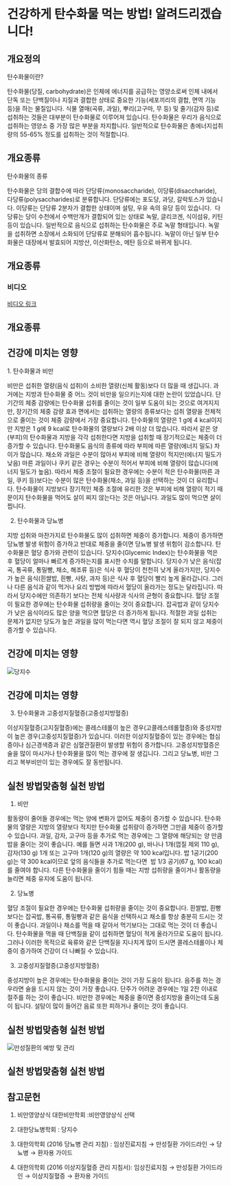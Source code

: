 # 건강하게 탄수화물 먹는 방법! 알려드리겠습니다!

## 개요정의

탄수화물이란?


탄수화물(당질, carbohydrate)은 인체에 에너지를 공급하는 영양소로써 인체 내에서 단독 또는 단백질이나 지질과 결합한 상태로 중요한 기능(세포끼리의 결합, 면역 기능 등)을 하는 물질입니다. 식물 열매(곡류, 과일), 뿌리(고구마, 무 등) 및 줄기(감자 등)로 섭취하는 것들은 대부분이 탄수화물로 이루어져 있습니다. 탄수화물은 우리가 음식으로 섭취하는 영양소 중 가장 많은 부분을 차지합니다. 일반적으로 탄수화물은 총에너지섭취량의 55-65% 정도를 섭취하는 것이 적절합니다.

## 개요종류

탄수화물의 종류


탄수화물은 당의 결합수에 따라 단당류(monosaccharide), 이당류(disaccharide), 다당류(polysaccharides)로 분류합니다. 단당류에는 포도당, 과당, 갈락토스가 있습니다. 이당류는 단당류 2분자가 결합한 상태이며 설탕, 우유 속의 유당 등이 있습니다.  다당류는 당이 수천에서 수백만개가 결합되어 있는 상태로 녹말, 글리코겐, 식이섬유, 키틴 등이 있습니다. 일반적으로 음식으로 섭취하는 탄수화물은 주로 녹말 형태입니다. 녹말을 섭취하면 소장에서 소화되어 단당류로 분해되어 흡수됩니다. 녹말이 아닌 일부 탄수화물은 대장에서 발효되어 지방산, 이산화탄소, 메탄 등으로 바뀌게 됩니다.

## 개요종류

### 비디오
[비디오 링크](https://chs.kdca.go.kr/cscdnhfile/health/healthNewDown/healthInfoFileDown.do?SEQ=173c16dd6f74)

## 개요종류

## 건강에 미치는 영향

1. 탄수화물과 비만

비만은 섭취한 열량(음식 섭취)이 소비한 열량(신체 활동)보다 더 많을 때 생깁니다. 과거에는 지방과 탄수화물 중 어느 것이 비만을 일으키는지에 대한 논란이 있었습니다. 단기간의 체중 감량에는 탄수화물 섭취를 줄이는 것이 일부 도움이 되는 것으로 여겨지지만, 장기간의 체중 감량 효과 면에서는 섭취하는 열량의 종류보다는 섭취 열량을 전체적으로 줄이는 것이 체중 감량에서 가장 중요합니다. 탄수화물의 열량은 1 g에 4 kcal이지만 지방은 1 g에 9 kcal로 탄수화물의 열량보다 2배 이상 더 많습니다. 따라서 같은 양(부피)의 탄수화물과 지방을 각각 섭취한다면 지방을 섭취할 때 장기적으로는 체중이 더 증가할 수 있습니다. 탄수화물도 음식의 종류에 따라 부피에 따른 열량(에너지 밀도) 차이가 많습니다. 채소와 과일은 수분이 많아서 부피에 비해 열량이 적지만(에너지 밀도가 낮음) 마른 과일이나 쿠키 같은 경우는 수분이 적어서 부피에 비해 열량이 많습니다(에너지 밀도가 높음). 따라서 체중 조절이 필요한 경우에는 수분이 적은 탄수화물(마른 과일, 쿠키 등)보다는 수분이 많은 탄수화물(채소, 과일 등)을 선택하는 것이 더 유리합니다. 탄수화물이 지방보다 장기적인 체중 조절에 유리한 것은 부피에 비해 열량이 적기 때문이지 탄수화물을 먹어도 살이 찌지 않는다는 것은 아닙니다. 과일도 많이 먹으면 살이 찝니다.


2. 탄수화물과 당뇨병

지방 섭취와 마찬가지로 탄수화물도 많이 섭취하면 체중이 증가합니다. 체중이 증가하면 당뇨병 발생 위험이 증가하고 반대로 체중을 줄이면 당뇨병 발생 위험이 감소합니다. 탄수화물은 혈당 증가와 관련이 있습니다. 당지수(Glycemic Index)는 탄수화물을 먹은 후 혈당이 얼마나 빠르게 증가하는지를 표시한 수치를 말합니다. 당지수가 낮은 음식(잡곡, 통곡류, 통밀빵, 채소, 해조류 등)은 식사 후 혈당이 천천히 낮게 올라가지만, 당지수가 높은 음식(흰쌀밥, 흰빵, 사탕, 과자 등)은 식사 후 혈당이 빨리 높게 올라갑니다. 그러나 다른 음식과 같이 먹거나 요리 방법에 따라서 혈당이 올라가는 정도는 달라집니다. 따라서 당지수에만 의존하기 보다는 전체 식사량과 식사의 균형이 중요합니다. 혈당 조절이 필요한 경우에는 탄수화물 섭취량을 줄이는 것이 중요합니다. 잡곡밥과 같이 당지수가 낮은 음식이라도 많은 양을 먹으면 혈당은 더 증가하게 됩니다. 적절한 과일 섭취는 문제가 없지만 당도가 높은 과일을 많이 먹는다면 역시 혈당 조절이 잘 되지 않고 체중이 증가할 수 있습니다.

## 건강에 미치는 영향

![당지수](https://chs.kdca.go.kr/cscdnhfile/health/healthNewDown/healthInfoFileDown.do?SEQ=1874f89f3804)

## 건강에 미치는 영향

3) 탄수화물과 고중성지질혈증(고중성지방혈증)

이상지질혈증(고지질혈증)에는 콜레스테롤이 높은 경우(고콜레스테롤혈증)와 중성지방이 높은 경우(고중성지질혈증)가 있습니다. 이러한 이상지질혈증이 있는 경우에는 협심증이나 심근경색증과 같은 심혈관질환이 발생할 위험이 증가합니다. 고중성지방혈증은 술을 많이 마시거나 탄수화물을 많이 먹는 경우에 잘 생깁니다. 그리고 당뇨병, 비만 그리고 복부비만이 있는 경우에도 잘 동반됩니다.

## 실천 방법맞춤형 실천 방법

1. 비만

활동량이 줄어들 경우에는 먹는 양에 변화가 없어도 체중이 증가할 수 있습니다. 탄수화물의 열량은 지방의 열량보다 적지만 탄수화물 섭취량이 증가하면 그만큼 체중이 증가할 수 있습니다. 과일, 감자, 고구마 등을 추가로 먹는 경우에는 그 열량에 해당되는 양 만큼 밥을 줄이는 것이 좋습니다. 예를 들면 사과 1개(200 g), 바나나 1개(껍질 제외 110 g), 감자(130 g) 1개 또는 고구마 1개(120 g)의 열량은 약 100 kcal입니다. 밥 1공기(200 g)는 약 300 kcal이므로 앞의 음식들을 추가로 먹는다면  밥 1/3 공기(67 g, 100 kcal)를 줄여야 합니다. 다른 탄수화물을 줄이기 힘들 때는 지방 섭취량을 줄이거나 활동량을 늘리면 체중 유지에 도움이 됩니다.


2. 당뇨병

혈당 조절이 필요한 경우에는 탄수화물 섭취량을 줄이는 것이 중요합니다. 흰쌀밥, 흰빵보다는 잡곡밥, 통곡류, 통밀빵과 같은 음식을 선택하시고 채소를 항상 충분히 드시는 것이 좋습니다. 과일이나 채소를 먹을 때 갈아서 먹기보다는 그대로 먹는 것이 더 좋습니다. 탄수화물을 먹을 때 단백질을 같이 섭취하면 혈당이 적게 올라가므로 도움이 됩니다. 그러나 이러한 목적으로 육류와 같은 단백질을 지나치게 많이 드시면 콜레스테롤이나 체중이 증가하여 건강이 더 나빠질 수 있습니다.


3. 고중성지질혈증(고중성지방혈증)

중성지방이 높은 경우에는 탄수화물을 줄이는 것이 가장 도움이 됩니다. 음주를 하는 경우라면 술을 드시지 않는 것이 가장 좋습니다. 단주가 어려운 경우에는 1일 2잔 이내로 절주를 하는 것이 좋습니다. 비만한 경우에는 체중을 줄이면 중성지방을 줄이는데 도움이 됩니다. 설탕이 많이 들어간 음료 또한 피하거나 줄이는 것이 좋습니다.

## 실천 방법맞춤형 실천 방법

![만성질환의 예방 및 관리](https://chs.kdca.go.kr/cscdnhfile/health/healthNewDown/healthInfoFileDown.do?SEQ=1874f88b04e1)

## 실천 방법맞춤형 실천 방법

## 참고문헌

1. 비만영양상식 대한비만학회 :비만영양상식 선택

2. 대한당뇨병학회 : 당지수

3. 대한의학회 (2016 당뇨병 관리 지침) : 임상진료지침 → 만성질환 가이드라인 → 당뇨병 → 환자용 가이드

4. 대한의학회 (2016 이상지질혈증 관리 지침서): 임상진료지침 → 만성질환 가이드라인 → 이상지질혈증 → 환자용 가이드

